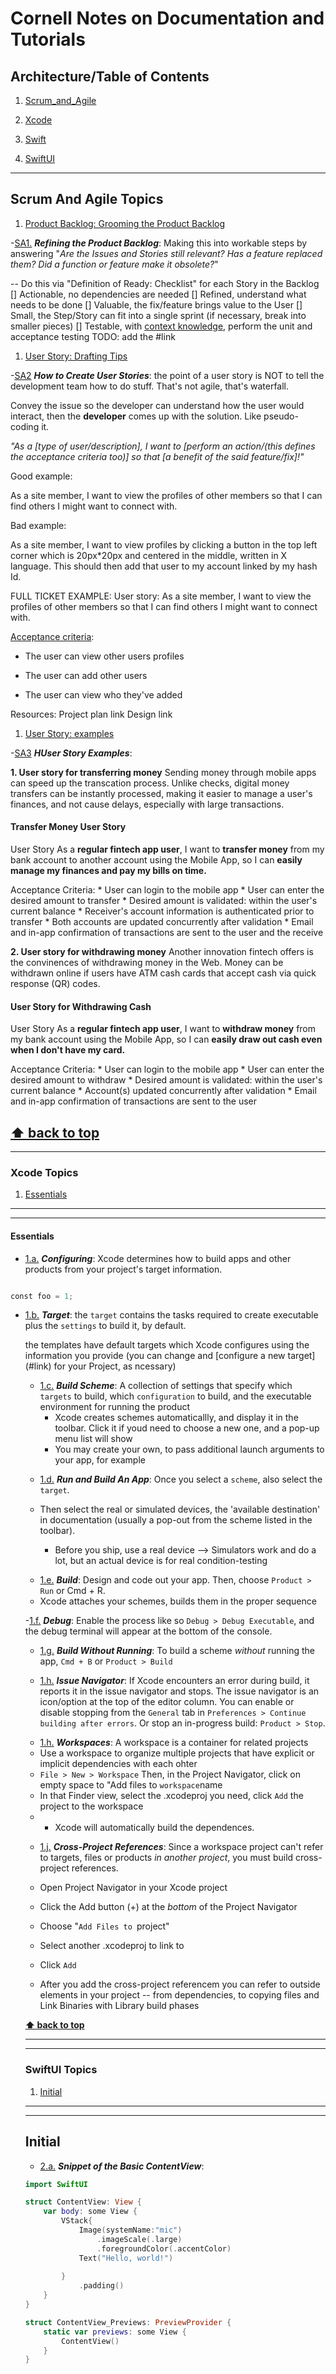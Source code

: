 # Cornell Notes on Documentation and Tutorials

## Architecture/Table of Contents

1. [Scrum_and_Agile](#ScrumAndAgile)

1. [Xcode](#Xcode)

2. [Swift](#Swift)

3. [SwiftUI](#SwiftUI)

  
---

## Scrum And Agile Topics

1. [Product Backlog: Grooming the Product Backlog](#grooming_product_backlog)

<a name="types--grooming_product_backlog"></a><a name="SA1. product backlog: grooming the product backlog"></a>

-[SA1.](#types--grooming_product_backlog) ***Refining the Product Backlog***: Making this into workable steps by answering "<em>Are the Issues and Stories still relevant? Has a feature replaced them? Did a function or feature make it obsolete?</em>"

-- Do this via "Definition of Ready: Checklist" for each Story in the Backlog
[] Actionable, no dependencies are needed
[] Refined, understand what needs to be done
[] Valuable, the fix/feature brings value to the User
[] Small, the Step/Story can fit into a single sprint (if necessary, break into smaller pieces)
[] Testable, with [context knowledge](#link), perform the unit and acceptance testing
TODO: add the #link

1. [User Story: Drafting Tips](@user_story_drafting_tips)

<a name="types--user_story_drafting-tips"></a><a name="SA2. user story: drafting tips"></a>

-[SA2](#types--user_story_drafting_tips) ***How to Create User Stories***: the point of a user story is NOT to tell the development team how to do stuff. That's not agile, that's waterfall.

Convey the issue so the developer can understand how the user would interact, then the <strong>developer</strong> comes up with the solution. Like pseudo-coding it.

<em>"As a [type of user/description], I want to [perform an action/(this defines the acceptance criteria too)] so that [a benefit of the said feature/fix]!" </em>

Good example:

As a site member, I want to view the profiles of other members so that I can find others I might want to connect with.

Bad example:

As a site member, I want to view profiles by clicking a button in the top left corner which is 20px*20px and centered in the middle, written in X language. This should then add that user to my account linked by my hash Id.


FULL TICKET EXAMPLE: 
User story: As a site member, I want to view the profiles of other members so that I can find others I might want to connect with.

<u>Acceptance criteria</u>:

* The user can view other users profiles

* The user can add other users

* The user can view who they've added

<a>Resources:</u> Project plan link Design link


1. [User Story: examples](@user_story_examples)

<a name="types--user_story_examples"></a><a name="SA3. user story: examples"></a>

-[SA3](#types--user_story_examples) ***HUser Story Examples***: 

<strong>1. User story for transferring money</strong>
Sending money through mobile apps can speed up the transcation process. Unlike checks, digital money transfers can be instantly processed, making it easier to manage a user's finances, and not cause delays, especially with large transactions.

#### Transfer Money User Story
User Story  As a <strong>regular fintech app user</strong>, I want to <strong>transfer money</strong> from my bank account to another account using the Mobile App, so I can <strong>easily manage my finances and pay my bills on time.</strong>

Acceptance Criteria: 
    * User can login to the mobile app
    * User can enter the desired amount to transfer
    * Desired amount is validated: within the user's current balance
    * Receiver's account information is authenticated prior to transfer
    * Both accounts are updated concurrently after validation
    * Email and in-app confirmation of transactions are sent to the user and the receive

<strong>2. User story for withdrawing money</strong>
Another innovation fintech offers is the convinences of withdrawing money in the Web. Money can be withdrawn online if users have ATM cash cards that accept cash via quick response (QR) codes.


#### User Story for Withdrawing Cash
User Story  As a <strong>regular fintech app user</strong>, I want to <strong>withdraw money</strong> from my bank account using the Mobile App, so I can <strong>easily draw out cash even when I don't have my card.</strong>

Acceptance Criteria: 
    * User can login to the mobile app
    * User can enter the desired amount to withdraw
    * Desired amount is validated: within the user's current balance
    * Account(s) updated concurrently after validation
    * Email and in-app confirmation of transactions are sent to the user

**[⬆ back to top](#table-of-contents)**
---
---

### Xcode Topics

1. [Essentials](#essentials)

---
---
#### Essentials

<a name="types--configure"></a><a name="1.a. configure a target for your app"></a>

- [1.a.](#types--configure) ***Configuring***: Xcode determines how to build apps and other products from your project's target information.

```swift

const foo = 1;

```

<a name="types--target"></a><a name="1.b. target (parts and pieces)"></a>

- [1.b.](#types--target) ***Target***: the `target` contains the tasks required to create executable plus the `settings` to build it, by default.
<ul type='disc'>the templates have default targets which Xcode configures using the information you provide (you can change and [configure a new target](#link) for your Project, as ncessary) 



<a name="types--buildScheme"></a><a name="1.c. build scheme"></a>

- [1.c.](#types--buildScheme) ***Build Scheme***: A collection of settings that specify which `targets` to build, which `configuration` to build, and the executable environment for running the product
    * Xcode creates schemes automaticallly, and display it in the toolbar. Click it if youd need to choose a new one, and a pop-up menu list will show
    * You may create your own, to pass additional launch arguments to your app, for example



<a name="types--runBuildApp"></a><a name="1.d. building an app (or anything else)"></a>

- [1.d.](#types--runBuildApp) ***Run and Build An App***: Once you select a `scheme`, also select the `target`. 
- Then select the real or simulated devices, the 'available destination' in documentation (usually a pop-out from the scheme listed in the toolbar).

    * Before you ship, use a real device --> Simulators work and do a lot, but an actual device is for real condition-testing



<a name="types--buildApp"></a><a name="1.e. build"></a>

- [1.e.](#types--buildApp) ***Build***: Design and code out your app. Then, choose `Product > Run` or Cmd + R.
- Xcode attaches your schemes, builds them in the proper sequence



<a name="types--debugApp"></a><a name="1.f. debug"></a>

-[1.f.](#types--debug) ***Debug***: Enable the process like so `Debug > Debug Executable`, and the debug terminal will appear at the bottom of the console. 



<a name="types--buildWithoutRunning"></a><a name="1.g. build without running simulator or device"></a>

- [1.g.](#types--buildWithoutRunning) ***Build Without Running***: To build a scheme <em>without</em> running the app, `Cmd + B` or `Product > Build`



<a name="types--issueNavigator"></a><a name="1.h. issue navigator"></a>

- [1.h.](#types---issueNavigator) ***Issue Navigator***: If Xcode encounters an error during build, it reports it in the issue navigator and stops. The issue navigator is an icon/option at the top of the editor column. You can enable or disable stopping from the `General` tab in `Preferences > Continue building after errors`. Or stop an in-progress build: `Product > Stop`. 



<a name="types--workspaces"></a><a name="1.i. workspaces"></a>

- [1.h.](#types--workspaces) ***Workspaces***: A workspace is a container for related projects
- Use a workspace to organize multiple projects that have explicit or implicit dependencies with each ohter
- `File > New > Workspace` Then, in the Project Navigator, click on empty space to "Add files to `workspace`name
- In that Finder view, select the .xcodeproj you need, click `Add` the project to the workspace
- * Xcode will automatically build the dependences.



<a name="types--crossProjectReferences"></a><a name="1.j. cross-project references"></a>

- [1.j.](#types--crossProjectReferences) ***Cross-Project References***: Since a workspace project can't refer to targets, files or products <em>in another project</em>, you must build cross-project references.
- Open Project Navigator in your Xcode project
- Click the Add button (+) at the <em>bottom</em> of the Project Navigator
- Choose "`Add Files to `project"
- Select another .xcodeproj to link to
- Click `Add`

- After you add the cross-project referencem you can refer to outside elements in your project -- from dependencies, to copying files and Link Binaries with Library build phases


**[⬆ back to top](#table-of-contents)**


---
---
### SwiftUI Topics

1. [Initial](#initial)

---
---
## Initial

<a name="types--basicContentView"></a><a name="2.a. basic ContentView"></a>

- [2.a.](#types--basicContentView) ***Snippet of the Basic ContentView***: 

```swift
import SwiftUI

struct ContentView: View {
    var body: some View {
        VStack{
            Image(systemName:"mic")
                .imageScale(.large)
                .foregroundColor(.accentColor)
            Text("Hello, world!")
            
        }
            .padding()
    }
}

struct ContentView_Previews: PreviewProvider {
    static var previews: some View {
        ContentView()
    }
}

```

